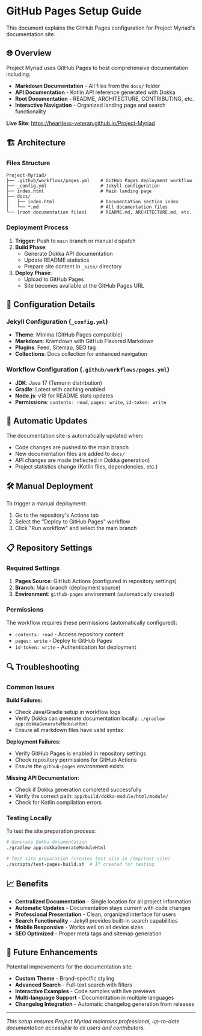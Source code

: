 # GitHub Pages Setup Guide

This document explains the GitHub Pages configuration for Project Myriad's documentation site.

## 🌐 Overview

Project Myriad uses GitHub Pages to host comprehensive documentation including:
- **Markdown Documentation** - All files from the `docs/` folder
- **API Documentation** - Kotlin API reference generated with Dokka
- **Root Documentation** - README, ARCHITECTURE, CONTRIBUTING, etc.
- **Interactive Navigation** - Organized landing page and search functionality

**Live Site**: https://heartless-veteran.github.io/Project-Myriad

## 🏗️ Architecture

### Files Structure
```
Project-Myriad/
├── .github/workflows/pages.yml    # GitHub Pages deployment workflow
├── _config.yml                    # Jekyll configuration
├── index.html                     # Main landing page
├── docs/
│   ├── index.html                 # Documentation section index
│   └── *.md                       # All documentation files
└── [root documentation files]     # README.md, ARCHITECTURE.md, etc.
```

### Deployment Process
1. **Trigger**: Push to `main` branch or manual dispatch
2. **Build Phase**:
   - Generate Dokka API documentation
   - Update README statistics
   - Prepare site content in `_site/` directory
3. **Deploy Phase**:
   - Upload to GitHub Pages
   - Site becomes available at the GitHub Pages URL

## 🔧 Configuration Details

### Jekyll Configuration (`_config.yml`)
- **Theme**: Minima (GitHub Pages compatible)
- **Markdown**: Kramdown with GitHub Flavored Markdown
- **Plugins**: Feed, Sitemap, SEO tag
- **Collections**: Docs collection for enhanced navigation

### Workflow Configuration (`.github/workflows/pages.yml`)
- **JDK**: Java 17 (Temurin distribution)
- **Gradle**: Latest with caching enabled
- **Node.js**: v18 for README stats updates
- **Permissions**: `contents: read`, `pages: write`, `id-token: write`

## 🚀 Automatic Updates

The documentation site is automatically updated when:
- Code changes are pushed to the main branch
- New documentation files are added to `docs/`
- API changes are made (reflected in Dokka generation)
- Project statistics change (Kotlin files, dependencies, etc.)

## 🛠️ Manual Deployment

To trigger a manual deployment:
1. Go to the repository's Actions tab
2. Select the "Deploy to GitHub Pages" workflow
3. Click "Run workflow" and select the main branch

## 📋 Repository Settings

### Required Settings
1. **Pages Source**: GitHub Actions (configured in repository settings)
2. **Branch**: Main branch (deployment source)
3. **Environment**: `github-pages` environment (automatically created)

### Permissions
The workflow requires these permissions (automatically configured):
- `contents: read` - Access repository content
- `pages: write` - Deploy to GitHub Pages
- `id-token: write` - Authentication for deployment

## 🔍 Troubleshooting

### Common Issues

**Build Failures:**
- Check Java/Gradle setup in workflow logs
- Verify Dokka can generate documentation locally: `./gradlew app:dokkaGenerateModuleHtml`
- Ensure all markdown files have valid syntax

**Deployment Failures:**
- Verify GitHub Pages is enabled in repository settings
- Check repository permissions for GitHub Actions
- Ensure the `github-pages` environment exists

**Missing API Documentation:**
- Check if Dokka generation completed successfully
- Verify the correct path: `app/build/dokka-module/html/module/`
- Check for Kotlin compilation errors

### Testing Locally

To test the site preparation process:
```bash
# Generate Dokka documentation
./gradlew app:dokkaGenerateModuleHtml

# Test site preparation (creates test site in /tmp/test-site)
./scripts/test-pages-build.sh  # If created for testing
```

## 📈 Benefits

- **Centralized Documentation** - Single location for all project information
- **Automatic Updates** - Documentation stays current with code changes
- **Professional Presentation** - Clean, organized interface for users
- **Search Functionality** - Jekyll provides built-in search capabilities
- **Mobile Responsive** - Works well on all device sizes
- **SEO Optimized** - Proper meta tags and sitemap generation

## 🔮 Future Enhancements

Potential improvements for the documentation site:
- **Custom Theme** - Brand-specific styling
- **Advanced Search** - Full-text search with filters
- **Interactive Examples** - Code samples with live previews
- **Multi-language Support** - Documentation in multiple languages
- **Changelog Integration** - Automatic changelog generation from releases

---

*This setup ensures Project Myriad maintains professional, up-to-date documentation accessible to all users and contributors.*